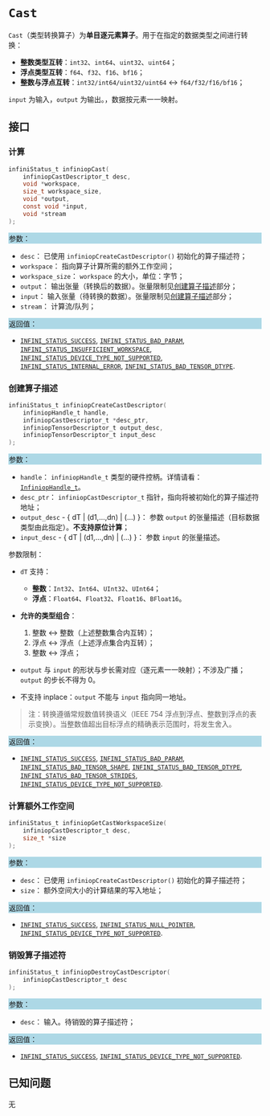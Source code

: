 ﻿# `Cast`

`Cast`（类型转换算子）为**单目逐元素算子**。用于在指定的数据类型之间进行转换：

- **整数类型互转**：`int32`、`int64`、`uint32`、`uint64`；
- **浮点类型互转**：`f64`、`f32`、`f16`、`bf16`；
- **整数与浮点互转**：`int32/int64/uint32/uint64` ↔ `f64/f32/f16/bf16`；

`input` 为输入，`output` 为输出。，数据按元素一一映射。
## 接口

### 计算

```c
infiniStatus_t infiniopCast(
    infiniopCastDescriptor_t desc,
    void *workspace,
    size_t workspace_size,
    void *output,
    const void *input,
    void *stream
);
```

<div style="background-color: lightblue; padding: 1px;">参数：</div>

- `desc`：
  已使用 `infiniopCreateCastDescriptor()` 初始化的算子描述符；
- `workspace`：
  指向算子计算所需的额外工作空间；
- `workspace_size`：
  `workspace` 的大小，单位：字节；
- `output`：
  输出张量（转换后的数据）。张量限制见[创建算子描述](#创建算子描述)部分；
- `input`：
  输入张量（待转换的数据）。张量限制见[创建算子描述](#创建算子描述)部分；
- `stream`：
  计算流/队列；

<div style="background-color: lightblue; padding: 1px;">返回值：</div>

- [`INFINI_STATUS_SUCCESS`], [`INFINI_STATUS_BAD_PARAM`], [`INFINI_STATUS_INSUFFICIENT_WORKSPACE`], [`INFINI_STATUS_DEVICE_TYPE_NOT_SUPPORTED`], [`INFINI_STATUS_INTERNAL_ERROR`], [`INFINI_STATUS_BAD_TENSOR_DTYPE`].

### 创建算子描述

```c
infiniStatus_t infiniopCreateCastDescriptor(
    infiniopHandle_t handle,
    infiniopCastDescriptor_t *desc_ptr,
    infiniopTensorDescriptor_t output_desc,
    infiniopTensorDescriptor_t input_desc
);
```

<div style="background-color: lightblue; padding: 1px;">参数：</div>

- `handle`：
  `infiniopHandle_t` 类型的硬件控柄。详情请看：[`InfiniopHandle_t`]。
- `desc_ptr`：
  `infiniopCastDescriptor_t` 指针，指向将被初始化的算子描述符地址；
- `output_desc` - { dT | (d1,...,dn) | (...) }：
  参数 `output` 的张量描述（目标数据类型由此指定）。**不支持原位计算**；
- `input_desc` - { dT | (d1,...,dn) | (...) }：
  参数 `input` 的张量描述。

参数限制：

- `dT` 支持：

  - **整数**：`Int32`、`Int64`、`UInt32`、`UInt64`；
  - **浮点**：`Float64`、`Float32`、`Float16`、`BFloat16`。
- **允许的类型组合**：

  1. 整数 ↔ 整数（上述整数集合内互转）；
  2. 浮点 ↔ 浮点（上述浮点集合内互转）；
  3. 整数 ↔ 浮点；
- `output` 与 `input` 的形状与步长需对应（逐元素一一映射）；不涉及广播；`output` 的步长不得为 0。
- 不支持 inplace：`output` 不能与 `input` 指向同一地址。

> 注：转换遵循常规数值转换语义（IEEE 754 浮点到浮点、整数到浮点的表示变换）。当整数值超出目标浮点的精确表示范围时，将发生舍入。

<div style="background-color: lightblue; padding: 1px;">返回值：</div>

- [`INFINI_STATUS_SUCCESS`], [`INFINI_STATUS_BAD_PARAM`], [`INFINI_STATUS_BAD_TENSOR_SHAPE`], [`INFINI_STATUS_BAD_TENSOR_DTYPE`], [`INFINI_STATUS_BAD_TENSOR_STRIDES`], [`INFINI_STATUS_DEVICE_TYPE_NOT_SUPPORTED`].

### 计算额外工作空间

```c
infiniStatus_t infiniopGetCastWorkspaceSize(
    infiniopCastDescriptor_t desc,
    size_t *size
);
```

<div style="background-color: lightblue; padding: 1px;">参数：</div>

- `desc`：
  已使用 `infiniopCreateCastDescriptor()` 初始化的算子描述符；
- `size`：
  额外空间大小的计算结果的写入地址；

<div style="background-color: lightblue; padding: 1px;">返回值：</div>

- [`INFINI_STATUS_SUCCESS`], [`INFINI_STATUS_NULL_POINTER`], [`INFINI_STATUS_DEVICE_TYPE_NOT_SUPPORTED`].

### 销毁算子描述符

```c
infiniStatus_t infiniopDestroyCastDescriptor(
    infiniopCastDescriptor_t desc
);
```

<div style="background-color: lightblue; padding: 1px;">参数：</div>

- `desc`：
  输入。待销毁的算子描述符；

<div style="background-color: lightblue; padding: 1px;">返回值：</div>

- [`INFINI_STATUS_SUCCESS`], [`INFINI_STATUS_DEVICE_TYPE_NOT_SUPPORTED`].

## 已知问题

无

<!-- 链接 -->
[`InfiniopHandle_t`]: /infiniop/handle/README.md

[`INFINI_STATUS_SUCCESS`]: /common/status/README.md#INFINI_STATUS_SUCCESS
[`INFINI_STATUS_BAD_PARAM`]: /common/status/README.md#INFINI_STATUS_BAD_PARAM
[`INFINI_STATUS_INSUFFICIENT_WORKSPACE`]: /common/status/README.md#INFINI_STATUS_INSUFFICIENT_WORKSPACE
[`INFINI_STATUS_DEVICE_TYPE_NOT_SUPPORTED`]: /common/status/README.md#INFINI_STATUS_DEVICE_TYPE_NOT_SUPPORTED
[`INFINI_STATUS_INTERNAL_ERROR`]: /common/status/README.md#INFINI_STATUS_INTERNAL_ERROR
[`INFINI_STATUS_NULL_POINTER`]: /common/status/README.md#INFINI_STATUS_NULL_POINTER
[`INFINI_STATUS_BAD_TENSOR_SHAPE`]: /common/status/README.md#INFINI_STATUS_BAD_TENSOR_SHAPE
[`INFINI_STATUS_BAD_TENSOR_DTYPE`]: /common/status/README.md#INFINI_STATUS_BAD_TENSOR_DTYPE
[`INFINI_STATUS_BAD_TENSOR_STRIDES`]: /common/status/README.md#INFINI_STATUS_BAD_TENSOR_STRIDES
